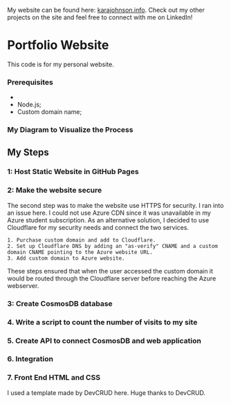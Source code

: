 My website can be found here: <a href="https://karajohnson.info/">karajohnson.info</a>. Check out my other projects on the site and feel free to connect with me on LinkedIn!

# Portfolio Website

This code is for my personal website. 

### Prerequisites


* 
* Node.js;
* Custom domain name;

### My Diagram to Visualize the Process

## My Steps
### 1: Host Static Website in GitHub Pages

### 2: Make the website secure

The second step was to make the website use HTTPS for security. I ran into an issue here. I could not use Azure CDN since it was unavailable in my Azure student subscription. As an alternative solution, I decided to use Cloudflare for my security needs and connect the two services.

```
1. Purchase custom domain and add to Cloudflare.
2. Set up Cloudflare DNS by adding an "as-verify" CNAME and a custom domain CNAME pointing to the Azure website URL.
3. Add custom domain to Azure website.
```
These steps ensured that when the user accessed the custom domain it would be routed through the Cloudflare server before reaching the Azure webserver.

### 3: Create CosmosDB database

### 4. Write a script to count the number of visits to my site

### 5. Create API to connect CosmosDB and web application

### 6. Integration

### 7. Front End HTML and CSS

I used a template made by DevCRUD here. Huge thanks to DevCRUD. <br /><br />


